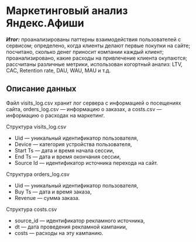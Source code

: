 # Маркетинговый анализ Яндекс.Афиши

***Итог:*** проанализированы паттерны взаимодействия пользователей с сервисом; определено, когда клиенты делают первые покупки на сайте; посчитано, сколько денег приносит компании каждый клиент; проанализировано, какие расходы на привлечение клиента окупаются; рассчитаны различные метрики, использован когортный анализ: LTV, CAC, Retention rate, DAU, WAU, MAU и т.д. 


## Описание данных 

Файл visits_log.csv хранит лог сервера с информацией о посещениях сайта, orders_log.csv — информацию о заказах, а costs.csv — информацию о расходах на маркетинг.

Структура visits_log.csv
- Uid — уникальный идентификатор пользователя,
- Device — категория устройства пользователя,
- Start Ts — дата и время начала сессии,
- End Ts — дата и время окончания сессии,
- Source Id — идентификатор источника перехода на сайт.

Структура orders_log.csv
- Uid — уникальный идентификатор пользователя,
- Buy Ts — дата и время заказа,
- Revenue — сумма заказа.

Структура costs.csv
- source_id — идентификатор рекламного источника,
- dt — дата проведения рекламной кампании,
- costs — расходы на эту кампанию.
